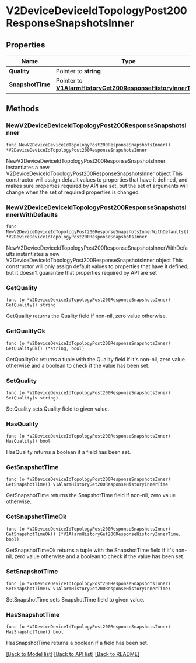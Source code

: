 # V2DeviceDeviceIdTopologyPost200ResponseSnapshotsInner

## Properties

Name | Type | Description | Notes
------------ | ------------- | ------------- | -------------
**Quality** | Pointer to **string** |  | [optional] 
**SnapshotTime** | Pointer to [**V1AlarmHistoryGet200ResponseHistoryInnerTime**](V1AlarmHistoryGet200ResponseHistoryInnerTime.md) |  | [optional] 

## Methods

### NewV2DeviceDeviceIdTopologyPost200ResponseSnapshotsInner

`func NewV2DeviceDeviceIdTopologyPost200ResponseSnapshotsInner() *V2DeviceDeviceIdTopologyPost200ResponseSnapshotsInner`

NewV2DeviceDeviceIdTopologyPost200ResponseSnapshotsInner instantiates a new V2DeviceDeviceIdTopologyPost200ResponseSnapshotsInner object
This constructor will assign default values to properties that have it defined,
and makes sure properties required by API are set, but the set of arguments
will change when the set of required properties is changed

### NewV2DeviceDeviceIdTopologyPost200ResponseSnapshotsInnerWithDefaults

`func NewV2DeviceDeviceIdTopologyPost200ResponseSnapshotsInnerWithDefaults() *V2DeviceDeviceIdTopologyPost200ResponseSnapshotsInner`

NewV2DeviceDeviceIdTopologyPost200ResponseSnapshotsInnerWithDefaults instantiates a new V2DeviceDeviceIdTopologyPost200ResponseSnapshotsInner object
This constructor will only assign default values to properties that have it defined,
but it doesn't guarantee that properties required by API are set

### GetQuality

`func (o *V2DeviceDeviceIdTopologyPost200ResponseSnapshotsInner) GetQuality() string`

GetQuality returns the Quality field if non-nil, zero value otherwise.

### GetQualityOk

`func (o *V2DeviceDeviceIdTopologyPost200ResponseSnapshotsInner) GetQualityOk() (*string, bool)`

GetQualityOk returns a tuple with the Quality field if it's non-nil, zero value otherwise
and a boolean to check if the value has been set.

### SetQuality

`func (o *V2DeviceDeviceIdTopologyPost200ResponseSnapshotsInner) SetQuality(v string)`

SetQuality sets Quality field to given value.

### HasQuality

`func (o *V2DeviceDeviceIdTopologyPost200ResponseSnapshotsInner) HasQuality() bool`

HasQuality returns a boolean if a field has been set.

### GetSnapshotTime

`func (o *V2DeviceDeviceIdTopologyPost200ResponseSnapshotsInner) GetSnapshotTime() V1AlarmHistoryGet200ResponseHistoryInnerTime`

GetSnapshotTime returns the SnapshotTime field if non-nil, zero value otherwise.

### GetSnapshotTimeOk

`func (o *V2DeviceDeviceIdTopologyPost200ResponseSnapshotsInner) GetSnapshotTimeOk() (*V1AlarmHistoryGet200ResponseHistoryInnerTime, bool)`

GetSnapshotTimeOk returns a tuple with the SnapshotTime field if it's non-nil, zero value otherwise
and a boolean to check if the value has been set.

### SetSnapshotTime

`func (o *V2DeviceDeviceIdTopologyPost200ResponseSnapshotsInner) SetSnapshotTime(v V1AlarmHistoryGet200ResponseHistoryInnerTime)`

SetSnapshotTime sets SnapshotTime field to given value.

### HasSnapshotTime

`func (o *V2DeviceDeviceIdTopologyPost200ResponseSnapshotsInner) HasSnapshotTime() bool`

HasSnapshotTime returns a boolean if a field has been set.


[[Back to Model list]](../README.md#documentation-for-models) [[Back to API list]](../README.md#documentation-for-api-endpoints) [[Back to README]](../README.md)


